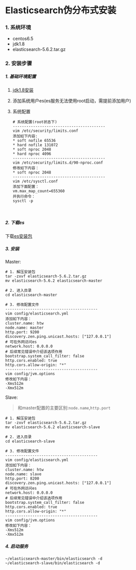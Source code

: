 # Elasticsearch伪分布式安装



### 1. 系统环境

- centos6.5
- jdk1.8
- elasticsearch-5.6.2.tar.gz

### 2. 安装步骤

##### 1. 基础环境配置

1. [jdk1.8安装](https://github.com/htw0056/blog/blob/master/java/install/jdk_linux_install.md)

2. 添加系统用户es(es服务无法使用root启动，需提前添加用户)

3. 系统配置

   ```
   # 系统配置(root状态下)
   -----------------------------------------
   vim /etc/security/limits.conf 
   添加如下内容:
   * soft nofile 65536
   * hard nofile 131072
   * soft nproc 2048
   * hard nproc 4096
   -----------------------------------------
   vim /etc/security/limits.d/90-nproc.conf 
   修改如下内容：
   * soft nproc 2048
   -----------------------------------------
   vim /etc/sysctl.conf 
   添加下面配置：
   vm.max_map_count=655360
   并执行命令：
   sysctl -p
   ```

   ​

##### 2. 下载es

下载[es安装包](https://www.elastic.co/downloads/elasticsearch)



##### 3. 安装

Master:

```
# 1. 解压安装包
tar -zxvf elasticsearch-5.6.2.tar.gz
mv elasticsearch-5.6.2 elasticsearch-master

# 2. 进入目录
cd elasticsearch-master

# 3. 修改配置文件
-----------------------------------------
vim config/elasticsearch.yml 
添加如下内容：
cluster.name: htw
node.name: master
http.port: 9200
discovery.zen.ping.unicast.hosts: ["127.0.0.1"]
# 可在外网访问es
network.host: 0.0.0.0
# 后续常见错误中介绍该选项作用
bootstrap.system_call_filter: false
http.cors.enabled: true
http.cors.allow-origin: "*"
-----------------------------------------
vim config/jvm.options  
修改如下内容：
-Xms512m
-Xmx512m
```

Slave:

> 和master配置的主要区别:`node.name`,`http.port`

```
# 1. 解压安装包
tar -zxvf elasticsearch-5.6.2.tar.gz
mv elasticsearch-5.6.2 elasticsearch-slave

# 2. 进入目录
cd elasticsearch-slave

# 3. 修改配置文件
-----------------------------------------
vim config/elasticsearch.yml 
添加如下内容：
cluster.name: htw
node.name: slave
http.port: 8200
discovery.zen.ping.unicast.hosts: ["127.0.0.1"]
# 可在外网访问es
network.host: 0.0.0.0
# 后续常见错误中介绍该选项作用
bootstrap.system_call_filter: false
http.cors.enabled: true
http.cors.allow-origin: "*"
-----------------------------------------
vim config/jvm.options  
修改如下内容：
-Xms512m
-Xmx512m
```



##### 4. 启动服务

```
~/elasticsearch-master/bin/elasticsearch -d
~/elasticsearch-slave/bin/elasticsearch -d
```


